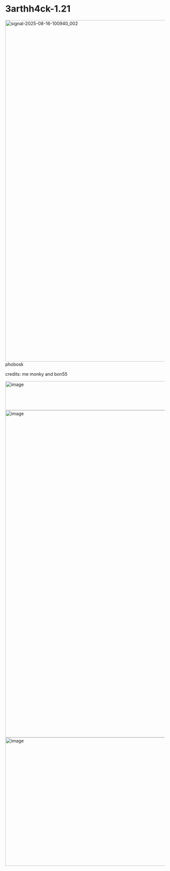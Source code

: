 # 3arthh4ck-1.21
<img width="1916" height="1080" alt="signal-2025-08-16-100940_002" src="https://github.com/user-attachments/assets/41258fe5-7a0e-4adf-b7df-1855b087f371" />
phobosk

credits: me monky and bon55


<img width="585" height="92" alt="image" src="https://github.com/user-attachments/assets/4295a658-3aee-4dc2-a9ad-7372a61a28c6" />
<img width="1920" height="1035" alt="image" src="https://github.com/user-attachments/assets/f5e397ec-03d6-4df4-83f8-03c757dd46d8" />
<img width="746" height="406" alt="image" src="https://github.com/user-attachments/assets/d6a37752-8dfd-4bb2-b9fb-72b3a9c6bc94" />
